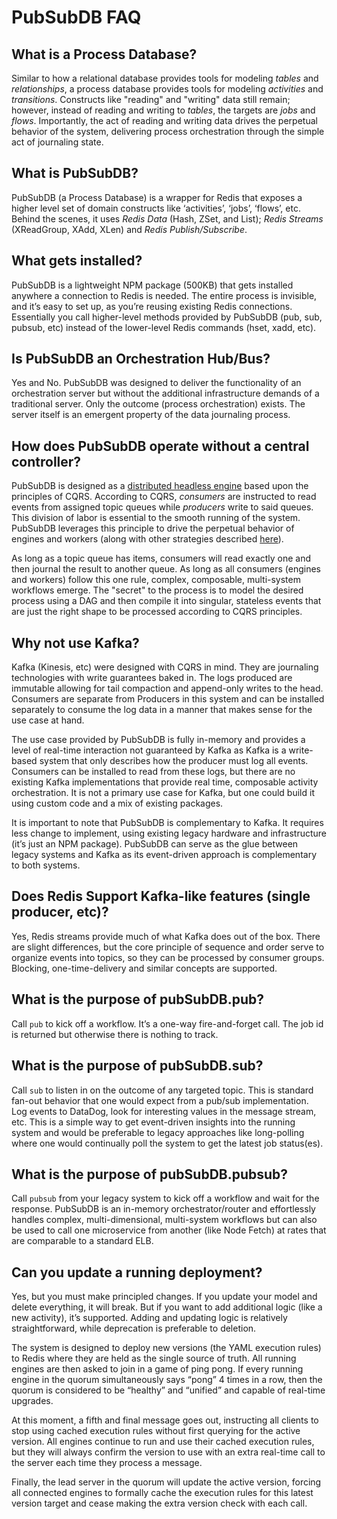 # PubSubDB FAQ

## What is a Process Database?
Similar to how a relational database provides tools for modeling *tables* and  *relationships*, a process database provides tools for modeling *activities* and *transitions*. Constructs like "reading" and "writing" data still remain; however, instead of reading and writing to *tables*, the targets are *jobs* and *flows*. Importantly, the act of reading and writing data drives the perpetual behavior of the system, delivering process orchestration through the simple act of journaling state.

## What is PubSubDB?
PubSubDB (a Process Database) is a wrapper for Redis that exposes a higher level set of domain constructs like ‘activities’, ‘jobs’, ‘flows’, etc. Behind the scenes, it uses *Redis Data* (Hash, ZSet, and List); *Redis Streams* (XReadGroup, XAdd, XLen) and *Redis Publish/Subscribe*.

## What gets installed?
PubSubDB is a lightweight NPM package (500KB) that gets installed anywhere a connection to Redis is needed. The entire process is invisible, and it’s easy to set up, as you’re reusing existing Redis connections. Essentially you call higher-level methods provided by PubSubDB (pub, sub, pubsub, etc) instead of the lower-level Redis commands (hset, xadd, etc).

## Is PubSubDB an Orchestration Hub/Bus?
Yes and No. PubSubDB was designed to deliver the functionality of an orchestration server but without the additional infrastructure demands of a traditional server. Only the outcome (process orchestration) exists. The server itself is an emergent property of the data journaling process.

## How does PubSubDB operate without a central controller?
PubSubDB is designed as a [distributed headless engine](./architecture.md) based upon the principles of CQRS. According to CQRS, *consumers* are instructed to read events from assigned topic queues while *producers* write to said queues. This division of labor is essential to the smooth running of the system. PubSubDB leverages this principle to drive the perpetual behavior of engines and workers (along with other strategies described [here](./architecture.md)). 

As long as a topic queue has items, consumers will read exactly one and then journal the result to another queue. As long as all consumers (engines and workers) follow this one rule, complex, composable, multi-system workflows emerge. The "secret" to the process is to model the desired process using a DAG and then compile it into singular, stateless events that are just the right shape to be processed according to CQRS principles.

## Why not use Kafka?
Kafka (Kinesis, etc) were designed with CQRS in mind. They are journaling technologies with write guarantees baked in. The logs produced are immutable allowing for tail compaction and append-only writes to the head. Consumers are separate from Producers in this system and can be installed separately to consume the log data in a manner that makes sense for the use case at hand.

The use case provided by PubSubDB is fully in-memory and provides a level of real-time interaction not guaranteed by Kafka as Kafka is a write-based system that only describes how the producer must log all events. Consumers can be installed to read from these logs, but there are no existing Kafka implementations that provide real time, composable activity orchestration. It is not a primary use case for Kafka, but one could build it using custom code and a mix of existing packages.

It is important to note that PubSubDB is complementary to Kafka. It requires less change to implement, using existing legacy hardware and infrastructure (it’s just an NPM package). PubSubDB can serve as the glue between legacy systems and Kafka as its event-driven approach is complementary to both systems.

## Does Redis Support Kafka-like features (single producer, etc)?
Yes, Redis streams provide much of what Kafka does out of the box. There are slight differences, but the core principle of sequence and order serve to organize events into topics, so they can be processed by consumer groups. Blocking, one-time-delivery and similar concepts are supported.

## What is the purpose of pubSubDB.pub?
Call `pub` to kick off a workflow. It’s a one-way fire-and-forget call. The job id is returned but otherwise there is nothing to track.

## What is the purpose of pubSubDB.sub?
Call `sub` to listen in on the outcome of any targeted topic. This is standard fan-out behavior that one would expect from a pub/sub implementation. Log events to DataDog, look for interesting values in the message stream, etc. This is a simple way to get event-driven insights into the running system and would be preferable to legacy approaches like long-polling where one would continually poll the system to get the latest job status(es).

## What is the purpose of pubSubDB.pubsub?
Call `pubsub` from your legacy system to kick off a workflow and wait for the response. PubSubDB is an in-memory orchestrator/router and effortlessly handles complex, multi-dimensional, multi-system workflows but can also be used to call one microservice from another (like Node Fetch) at rates that are comparable to a standard ELB.

## Can you update a running deployment?
Yes, but you must make principled changes. If you update your model and delete everything, it will break. But if you want to add additional logic (like a new activity), it’s supported. Adding and updating logic is relatively straightforward, while deprecation is preferable to deletion.

The system is designed to deploy new versions (the YAML execution rules) to Redis where they are held as the single source of truth. All running engines are then asked to join in a game of ping pong. If every running engine in the quorum simultaneously says “pong” 4 times in a row, then the quorum is considered to be “healthy” and “unified” and capable of real-time upgrades. 

At this moment, a fifth and final message goes out, instructing all clients to stop using cached execution rules without first querying for the active version. All engines continue to run and use their cached execution rules, but they will always confirm the version to use with an extra real-time call to the server each time they process a message. 

Finally, the lead server in the quorum will update the active version, forcing all connected engines to formally cache the execution rules for this latest version target and cease making the extra version check with each call.
